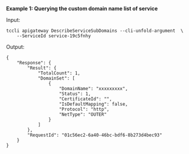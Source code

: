 **Example 1: Querying the custom domain name list of service**



Input: 

```
tccli apigateway DescribeServiceSubDomains --cli-unfold-argument  \
    --ServiceId service-19c5fnhy
```

Output: 
```
{
    "Response": {
        "Result": {
            "TotalCount": 1,
            "DomainSet": [
                {
                    "DomainName": "xxxxxxxxx",
                    "Status": 1,
                    "CertificateId": "",
                    "IsDefaultMapping": false,
                    "Protocol": "http",
                    "NetType": "OUTER"
                }
            ]
        },
        "RequestId": "01c56ec2-6a40-46bc-bdf6-8b273d4bec93"
    }
}
```

